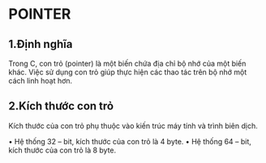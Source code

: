 # POINTER

## 1.Định nghĩa
Trong C, con trỏ (pointer) là một biến chứa địa chỉ bộ nhớ của một biến khác. Việc sử dụng con trỏ giúp thực hiện các thao tác trên bộ nhớ một cách linh hoạt hơn.
## 2.Kích thước con trỏ
Kích thước của con trỏ phụ thuộc vào kiến trúc máy tính và trình biên dịch.

  •	Hệ thống 32 – bit, kích thước của con trỏ là 4 byte.
  •	Hệ thống 64 – bit, kích thước của con trỏ là 8 byte.
